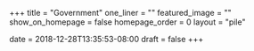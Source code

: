 +++
title = "Government"
one_liner = ""
featured_image = ""
show_on_homepage = false
homepage_order = 0
layout = "pile"

date = 2018-12-28T13:35:53-08:00
draft = false
+++
